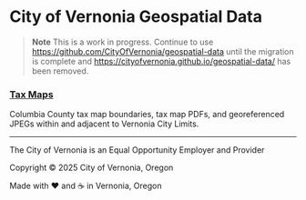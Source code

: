 # City of Vernonia Geospatial Data

> **Note**
> This is a work in progress. Continue to use https://github.com/CityOfVernonia/geospatial-data until the migration is complete and https://cityofvernonia.github.io/geospatial-data/ has been removed.

### [Tax Maps](tax-maps)

Columbia County tax map boundaries, tax map PDFs, and georeferenced JPEGs within and adjacent to Vernonia City Limits.

---

The City of Vernonia is an Equal Opportunity Employer and Provider

Copyright © 2025 City of Vernonia, Oregon

Made with :heart: and :coffee: in Vernonia, Oregon
